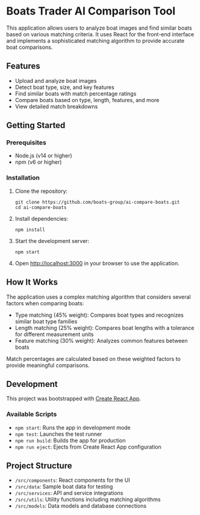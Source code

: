 # Boats Trader AI Comparison Tool

This application allows users to analyze boat images and find similar boats based on various matching criteria. It uses React for the front-end interface and implements a sophisticated matching algorithm to provide accurate boat comparisons.

## Features

- Upload and analyze boat images
- Detect boat type, size, and key features
- Find similar boats with match percentage ratings
- Compare boats based on type, length, features, and more
- View detailed match breakdowns

## Getting Started

### Prerequisites

- Node.js (v14 or higher)
- npm (v6 or higher)

### Installation

1. Clone the repository:
   ```
   git clone https://github.com/boats-group/ai-compare-boats.git
   cd ai-compare-boats
   ```

2. Install dependencies:
   ```
   npm install
   ```

3. Start the development server:
   ```
   npm start
   ```

4. Open [http://localhost:3000](http://localhost:3000) in your browser to use the application.

## How It Works

The application uses a complex matching algorithm that considers several factors when comparing boats:

- Type matching (45% weight): Compares boat types and recognizes similar boat type families
- Length matching (25% weight): Compares boat lengths with a tolerance for different measurement units
- Feature matching (30% weight): Analyzes common features between boats

Match percentages are calculated based on these weighted factors to provide meaningful comparisons.

## Development

This project was bootstrapped with [Create React App](https://github.com/facebook/create-react-app).

### Available Scripts

- `npm start`: Runs the app in development mode
- `npm test`: Launches the test runner
- `npm run build`: Builds the app for production
- `npm run eject`: Ejects from Create React App configuration

## Project Structure

- `/src/components`: React components for the UI
- `/src/data`: Sample boat data for testing
- `/src/services`: API and service integrations
- `/src/utils`: Utility functions including matching algorithms
- `/src/models`: Data models and database connections

